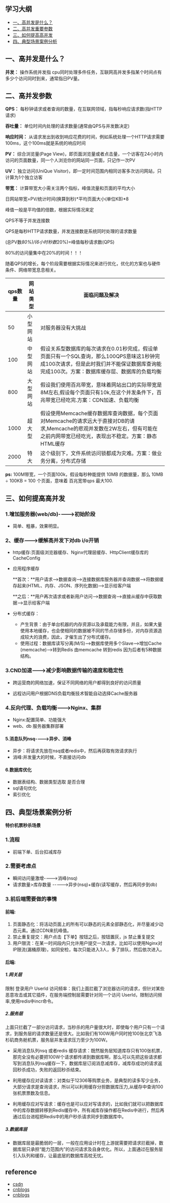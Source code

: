 ## 学习大纲
- [一、高并发是什么？](#1)
- [二、高并发重要参数](#2)
- [三、如何提高高并发](#3)
- [四、典型场景案例分析](#4)


## <span id="1">一、高并发是什么？</span>
 **并发：**
 操作系统并发指 cpu同时处理多件任务，互联网高并发多指某个时间点有多少个访问同时到来，通常指日PV量。
 
## <span id="2">二、高并发参数</span>
**QPS：** 每秒钟请求或者查询的数量，在互联网领域，指每秒响应请求数(指HTTP请求)

**吞吐量：** 单位时间内处理的请求数量(通常由QPS与并发数决定)

**响应时间：** 从请求发出到收到响应花费的时间，例如系统处理一个HTTP请求需要100ms，这个100ms就是系统的响应时间

**PV：** 综合浏览量(Page View)，即页面浏览量或者点击量，一个访客在24小时内访问的页面数量，同一个人浏览你的网站同一页面，只记作一次PV

**UV：** 独立访问(UniQue Visitor)，即一定时间范围内相同访客多次访问网站，只计算为1个独立访客

**带宽：** 计算带宽大小需关注两个指标，峰值流量和页面的平均大小 

日网站带宽=PV/统计时间(换算到秒)*平均页面大小(单位KB)*8

峰值一般是平均值的倍数，根据实际情况来定

QPS不等于并发连接数

QPS是每秒HTTP请求数量，并发连接数是系统同时处理的请求数量

(总PV数*80%)/(6小时秒数*20%)=峰值每秒请求数(QPS)

80%的访问量集中在20%的时间！！！
 

  随着QPS的增长，每个阶段需要根据实际情况来进行优化，优化的方案也与硬件条件、网络带宽息息相关。


| qps数量 |网站类型|面临问题及解决| 
| - | - | -|
| 50 | 小型网站 |对服务器没有大挑战 | 
| 100 | 中型网站 |假设关系型数据库的每次请求在0.01秒完成，假设单页面只有一个SQL查询，那么100QPS意味这1秒钟完成100次请求，但是此时我们并不能保证数据库查询能完成100次。方案：数据库缓存层、数据库的负载均衡 | 
|800 | 大型网站|假设我们使用百兆带宽，意味着网站出口的实际带宽是8M左右,假设每个页面只有10k,在这个并发条件下，百兆带宽已经吃完.方案：CDN加速、负载均衡|
|1000 | 超大型 |假设使用Memcache缓存数据库查询数据，每个页面对Memcache的请求远大于直接对DB的请求,Memcache的悲观并发数在2W左右，但有可能在之前内网带宽已经吃光，表现出不稳定。方案：静态HTML缓存|
|2000 | 特大 |这个级别下，文件系统访问锁都成为灾难。方案：做业务分离，分布式存储|


**ps:**
 100M带宽，一个页面100k，假设每秒种能提供 10MB 的数据量，那么 10MB ÷ 100KB = 100 个页面，意味着 百兆宽带qps 最大100.

## <span id="3">三、如何提高高并发</span>
### 1.增加服务器(web/db)---->初始阶段
 * 简单、粗暴，效果明显。
### 2、缓存--->缓解高并发下对db i/o开销

* http缓存:页面级浏览器缓存、Nginx代理层缓存、HttpClient缓存库的CacheConfig

* 应用程序缓存

    **首次：**用户请求-->数据查询-->连接数据库服务器并查询数据-->将数据缓存起来(HTML、内存、JSON、序列化数据)-->显示给客户端

    **之后：**用户再次请求或者新用户访问-->数据查询-->直接从缓存中获取数据-->显示给客户端
* 分布式缓存：
  * 产生背景：由于单台机器的内存资源以及承载能力有限，并且，如果大量使用本地缓存，也会使相同的数据被不同的节点存储多份，对内存资源造成较大的浪费，因此，才催生出了分布式缓存。
  * 使用过程：数据库读写分离(M/S)–>数据库使用多个Slave–>增加Cache (memcache)–>转到Redis
    由memcache 转到redis 因为后者有5种数据结构。
    
### 3.CND加速--->减少影响数据传输的速度和稳定性

 * 跨运营商的网络加速，保证不同网络的用户都得到良好的访问质量

 * 远程访问用户根据DNS负载均衡技术智能自动选择Cache服务器

### 4.反向代理、负载均衡--->Nginx、集群
  * Nginx:配置简单、功能强大
  * web、db 服务器集群部署
  
#### 5.消息队列nsq---->异步、消峰
   * 异步：将请求先放在nsq或者redis中，然后再获取有效请求执行
   * 消峰:并发量大的时候，不直接访问db
#### 6.数据库优化
  * 数据表结构、数据类型选取 是否合理
  * sql语句优化
  * 索引优化
## <span id="4">四、典型场景案例分析</span>
**特价机票秒杀场景**
### 1.流程
   - 前端下单、后台扣减库存
### 2.需要考虑点
   - 瞬间访问量激增---->消峰(nsq)
   - 请求数量>库存数量 ----->异步(nsq)+缓存(读写缓存，然后再同步到db)
   
### 3.前后端需要做的事情

#### 前端:

1. 页面静态化：将活动页面上的所有可以静态的元素全部静态化，并尽量减少动态元素。通过CDN来抗峰值。 
2. 禁止重复提交：用户点击【下单】按钮之后，按钮置灰，js 禁止重复提交 
3. 用户限流：在某一时间段内只允许用户提交一次请求，比如可以使用Nginx对IP限流(漏桶原理)，如同安检，每次只能进入3人，多了排队，然后依次进入。

#### 后端:

##### 1.网关层
限制 登录用户 UserId 访问频率：我们上面拦截了浏览器访问的请求，但针对某些恶意攻击或其它插件，在服务端控制层需要针对同一个访问 UserId，限制访问频率,使用redis中incr命令。

##### 2.服务层
上面只拦截了一部分访问请求，当秒杀的用户量很大时，即使每个用户只有一个请求，到服务层的请求数量还是很大。比如我们有100W用户同时抢100张北京飞洛杉矶商务舱机票，服务层并发请求压力至少为100W。

* 采用消息队列nsq 或者redis 缓存请求：既然服务层知道库存只有100张机票，那完全没有必要把100W个请求都传递到数据库啊，那么可以先把这些请求都写到消息队列nsq缓存一下，数据库层订阅消息减库存，减库存成功的请求返回秒杀成功，失败的返回秒杀结束。

* 利用缓存应对读请求：对类似于12306等购票业务，是典型的读多写少业务，大部分请求是查询请求，所以可以利用缓存分担数据库压力,从缓存中查询100张机票票数及信息。

* 利用缓存应对写请求：缓存也是可以应对写请求的，比如我们就可以把数据库中的库存数据转移到Redis缓存中，所有减库存操作都在Redis中进行，然后再通过后台进程把Redis中的用户秒杀请求同步到数据库中。
##### 3.数据库层
* 数据库层是最脆弱的一层，一般在应用设计时在上游就需要把请求拦截掉，数据库层只承担“能力范围内”的访问请求及自身优化。所以，上面通过在服务层引入队列和缓存，让最底层的数据库高枕无忧。
  

## reference
* [csdn](https://blog.csdn.net/beihenanfei/article/details/78919682)
* [cnblogs](https://www.cnblogs.com/New-Zealand/p/5165663.html)
* [cnblogs](https://www.cnblogs.com/wangzhongqiu/p/6557596.html)

 
